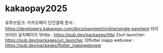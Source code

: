 # kakaopay2025


유투브링크: 
카카오페이 단건결제 문서 : https://developers.kakaopay.com/docs/payment/online/single-payment
라이브러리 설치페이지
1)http : https://pub.dev/packages/http
2)url launcher: https://pub.dev/packages/url_launcher
3)flutter inapp webview : https://pub.dev/packages/flutter_inappwebview
